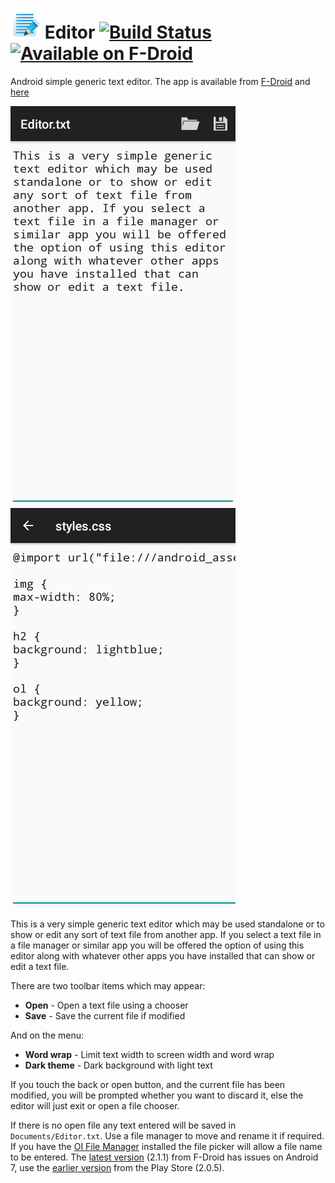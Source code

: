 # ![Logo](src/main/res/drawable-mdpi/ic_launcher.png) Editor [![Build Status](https://travis-ci.org/billthefarmer/editor.svg?branch=master)](https://travis-ci.org/billthefarmer/editor) [![Available on F-Droid](https://f-droid.org/wiki/images/c/ca/F-Droid-button_available-on_smaller.png)](https://f-droid.org/repository/browse/?fdid=org.billthefarmer.editor)

Android simple generic text editor. The app is available from
[F-Droid](https://f-droid.org/repository/browse/?fdid=org.billthefarmer.editor)
and [here](https://github.com/billthefarmer/editor/releases)

![Editor](https://github.com/billthefarmer/billthefarmer.github.io/raw/master/images/Editor.png) ![Editor](https://github.com/billthefarmer/billthefarmer.github.io/raw/master/images/Editor-styles.png)

This is a very simple generic text editor which may be used standalone
or to show or edit any sort of text file from another app. If you
select a text file in a file manager or similar app you will be
offered the option of using this editor along with whatever other apps
you have installed that can show or edit a text file.

There are two toolbar items which may appear:
* **Open** - Open a text file using a chooser
* **Save** - Save the current file if modified

And on the menu:
* **Word wrap** - Limit text width to screen width and word wrap
* **Dark theme** - Dark background with light text

If you touch the back or open button, and the current file has been
modified, you will be prompted whether you want to discard it, else
the editor will just exit or open a file chooser.

If there is no open file any text entered will be saved in
`Documents/Editor.txt`. Use a file manager to move and rename it if
required. If you have the
[OI File Manager](http://www.openintents.org/filemanager) installed
the file picker will allow a file name to be entered. The
[latest version](https://f-droid.org/packages/org.openintents.filemanager)
(2.1.1) from F-Droid has issues on Android 7, use the
[earlier version](https://play.google.com/store/apps/details?id=org.openintents.filemanager)
from the Play Store (2.0.5).
